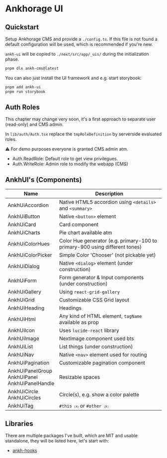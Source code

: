 # Ankhorage UI

## Quickstart

Setup Ankhorage CMS and provide a `./config.ts`. If this file is not found a default configuration will be used, which is recommended if you're new.

`ankh-ui` will be copied to `./next/src/app/_uis/` during the initialization phase.

```bash
pnpm dlx ankh-cms@latest
```

You can also just install the UI framework and e.g. start storybook:

```bash
pnpm add ankh-ui
pnpm run storybook
```

## Auth Roles

This chapter may change very soon, it's a first approach to separate user (read-only) and CMS admin.

In `lib/auth/Auth.tsx` replace the `tmpRoleDefinition` by serverside evaluated roles.

⚠️ For demo purposes everyone is granted CMS admin atm.

- Auth.ReadRole: Default role to get view privilegues.
- Auth.WriteRole: Admin role to modify the webapp (CMS)

## AnkhUI's (Components)

| Name | Description |
|------|-------------|
| AnkhUiAccordion | Native HTML5 accordion using `<details>` and `<summary>` |
| AnkhUiButton | Native `<button>` element |
| AnkhUiCard | Card component
| AnkhUiCharts | Pie chart available atm |
| AnkhUiColorHues | Color Hue generator (e.g. primary-100 to primary-900 using different tones) |
| AnkhUiColorPicker | Simple Color 'Chooser' (not pickable yet) |
| AnkhUiDialog | Native `<dialog>` element (under construction) |
| AnkhUiForm | Form generator & Input components (under construction) |
| AnkhUiGallery | Using `react-grid-gallery` |
| AnkhUiGrid | Customizable CSS Grid layout |
| AnkhUiHeading | Headings | `h1`, `h2`, etc. |
| AnkhUiHtml | Any kind of HTML element, `tagName` available as prop |
| AnkhUiIcon | Uses `lucide-react` library |
| AnkhUiImage | NextImage component used bts |
| AnkhUiList | List things (under construction) |
| AnkhUiNav | Native `<nav>` element used for routing |
| AnkhUiPagination | Customizable pagination component |
| AnkhUiPanelGroup<br>AnkhUiPanel<br>AnkhUiPanelHandle | Resizable spaces |
| AnkhUiCircle<br>AnkhUiCircles | Circle(s), e.g. show a color palette |
| AnkhUiTag | `#this 🄧` or `#other 🄧` |

## Libraries

There are multiple packages I've built, which are MIT and usable standalone, they will be listed here, let's start with:

- [ankh-hooks](https://github.com/artiphishle/ankh-hooks)